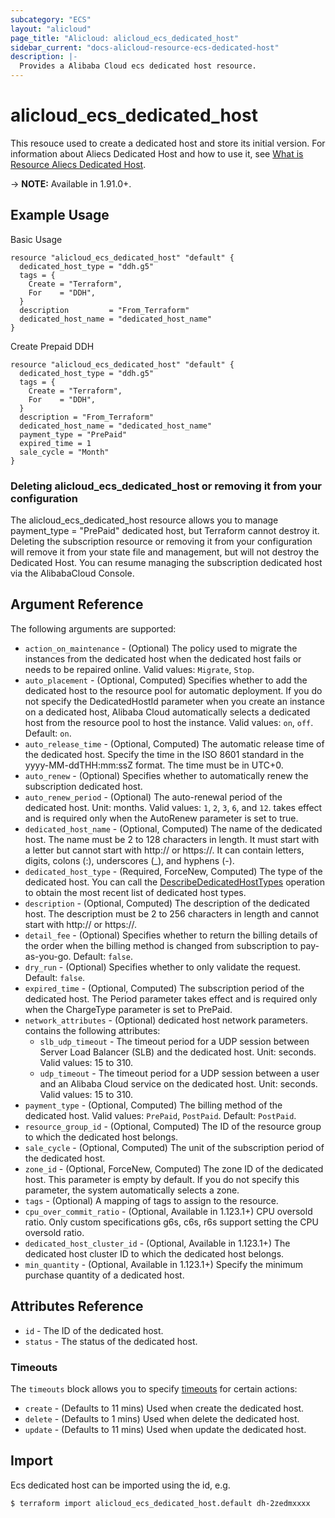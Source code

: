 ```yaml
---
subcategory: "ECS"
layout: "alicloud"
page_title: "Alicloud: alicloud_ecs_dedicated_host"
sidebar_current: "docs-alicloud-resource-ecs-dedicated-host"
description: |-
  Provides a Alibaba Cloud ecs dedicated host resource.
---
```


# alicloud\_ecs\_dedicated\_host

This resouce used to create a dedicated host and store its initial version. For information about Aliecs Dedicated Host and how to use it, see [What is Resource Aliecs Dedicated Host](https://www.alibabacloud.com/help/doc-detail/134238.htm).

-> **NOTE:** Available in 1.91.0+.

## Example Usage
Basic Usage

```
resource "alicloud_ecs_dedicated_host" "default" {
  dedicated_host_type = "ddh.g5"
  tags = {
    Create = "Terraform",
    For    = "DDH",
  }
  description         = "From_Terraform"
  dedicated_host_name = "dedicated_host_name"
}
```

Create Prepaid DDH

```
resource "alicloud_ecs_dedicated_host" "default" {
  dedicated_host_type = "ddh.g5"
  tags = {
    Create = "Terraform",
    For    = "DDH",
  }
  description = "From_Terraform"
  dedicated_host_name = "dedicated_host_name"
  payment_type = "PrePaid"
  expired_time = 1
  sale_cycle = "Month"
}
```
### Deleting alicloud_ecs_dedicated_host or removing it from your configuration

The alicloud_ecs_dedicated_host resource allows you to manage payment_type = "PrePaid" dedicated host, but Terraform cannot destroy it.
Deleting the subscription resource or removing it from your configuration
will remove it from your state file and management, but will not destroy the Dedicated Host.
You can resume managing the subscription dedicated host via the AlibabaCloud Console.

## Argument Reference

The following arguments are supported:

* `action_on_maintenance` - (Optional) The policy used to migrate the instances from the dedicated host when the dedicated host fails or needs to be repaired online. Valid values: `Migrate`, `Stop`.
* `auto_placement` - (Optional, Computed) Specifies whether to add the dedicated host to the resource pool for automatic deployment. If you do not specify the DedicatedHostId parameter when you create an instance on a dedicated host, Alibaba Cloud automatically selects a dedicated host from the resource pool to host the instance. Valid values: `on`, `off`. Default: `on`.
* `auto_release_time` - (Optional, Computed) The automatic release time of the dedicated host. Specify the time in the ISO 8601 standard in the yyyy-MM-ddTHH:mm:ssZ format. The time must be in UTC+0.
* `auto_renew` - (Optional) Specifies whether to automatically renew the subscription dedicated host.
* `auto_renew_period` - (Optional) The auto-renewal period of the dedicated host. Unit: months. Valid values: `1`, `2`, `3`, `6`, and `12`. takes effect and is required only when the AutoRenew parameter is set to true.
* `dedicated_host_name` - (Optional, Computed) The name of the dedicated host. The name must be 2 to 128 characters in length. It must start with a letter but cannot start with http:// or https://. It can contain letters, digits, colons (:), underscores (_), and hyphens (-).
* `dedicated_host_type` - (Required, ForceNew, Computed) The type of the dedicated host. You can call the [DescribeDedicatedHostTypes](https://www.alibabacloud.com/help/doc-detail/134240.htm) operation to obtain the most recent list of dedicated host types.
* `description` - (Optional, Computed) The description of the dedicated host. The description must be 2 to 256 characters in length and cannot start with http:// or https://.
* `detail_fee` - (Optional) Specifies whether to return the billing details of the order when the billing method is changed from subscription to pay-as-you-go. Default: `false`.
* `dry_run` - (Optional) Specifies whether to only validate the request. Default: `false`.
* `expired_time` - (Optional, Computed) The subscription period of the dedicated host. The Period parameter takes effect and is required only when the ChargeType parameter is set to PrePaid.
* `network_attributes` - (Optional) dedicated host network parameters. contains the following attributes:
  * `slb_udp_timeout` - The timeout period for a UDP session between Server Load Balancer (SLB) and the dedicated host. Unit: seconds. Valid values: 15 to 310.
  * `udp_timeout` - The timeout period for a UDP session between a user and an Alibaba Cloud service on the dedicated host. Unit: seconds. Valid values: 15 to 310.
* `payment_type` - (Optional, Computed) The billing method of the dedicated host. Valid values: `PrePaid`, `PostPaid`. Default: `PostPaid`.
* `resource_group_id` - (Optional, Computed) The ID of the resource group to which the dedicated host belongs.
* `sale_cycle` - (Optional, Computed) The unit of the subscription period of the dedicated host.
* `zone_id` - (Optional, ForceNew, Computed) The zone ID of the dedicated host. This parameter is empty by default. If you do not specify this parameter, the system automatically selects a zone.
* `tags` - (Optional) A mapping of tags to assign to the resource.
* `cpu_over_commit_ratio` - (Optional, Available in 1.123.1+) CPU oversold ratio. Only custom specifications g6s, c6s, r6s support setting the CPU oversold ratio.
* `dedicated_host_cluster_id` - (Optional, Available in 1.123.1+) The dedicated host cluster ID to which the dedicated host belongs.
* `min_quantity` - (Optional, Available in 1.123.1+) Specify the minimum purchase quantity of a dedicated host.

## Attributes Reference

* `id` - The ID of the dedicated host.
* `status` - The status of the dedicated host.

### Timeouts

The `timeouts` block allows you to specify [timeouts](https://www.terraform.io/docs/configuration-0-11/resources.html#timeouts) for certain actions:

* `create` - (Defaults to 11 mins) Used when create the dedicated host.
* `delete` - (Defaults to 1 mins) Used when delete the dedicated host.
* `update` - (Defaults to 11 mins) Used when update the dedicated host.

## Import

Ecs dedicated host can be imported using the id, e.g.

```
$ terraform import alicloud_ecs_dedicated_host.default dh-2zedmxxxx
```
